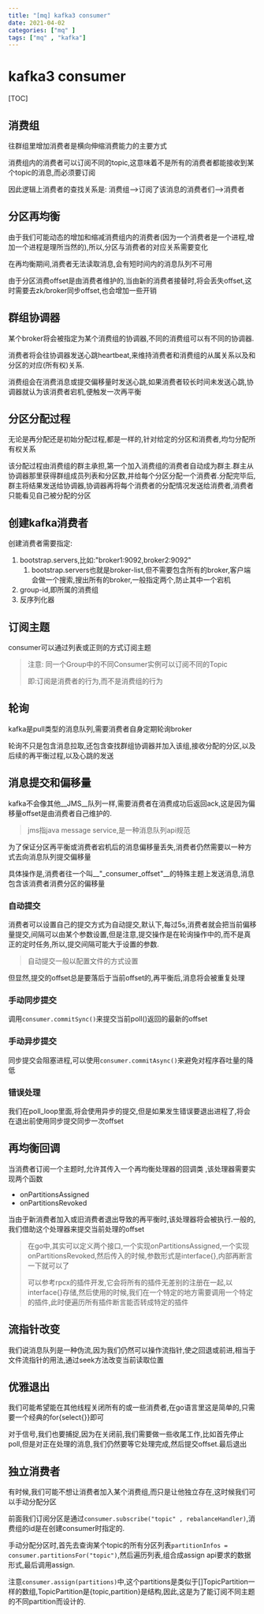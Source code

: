 ```yaml
---
title: "[mq] kafka3 consumer"
date: 2021-04-02
categories: ["mq" ]
tags: ["mq" , "kafka"]
---
```


# kafka3 consumer

[TOC]

## 消费组

往群组里增加消费者是横向伸缩消费能力的主要方式

消费组内的消费者可以订阅不同的topic,这意味着不是所有的消费者都能接收到某个topic的消息,而必须要订阅

因此逻辑上消费者的查找关系是: 消费组-->订阅了该消息的消费者们-->消费者

## 分区再均衡

由于我们可能动态的增加和缩减消费组内的消费者(因为一个消费者是一个进程,增加一个进程是理所当然的),所以,分区与消费者的对应关系需要变化

在再均衡期间,消费者无法读取消息,会有短时间内的消息队列不可用

由于分区消费offset是由消费者维护的,当由新的消费者接替时,将会丢失offset,这时需要去zk/broker同步offset,也会增加一些开销

## 群组协调器

某个broker将会被指定为某个消费组的协调器,不同的消费组可以有不同的协调器.

消费者将会往协调器发送心跳heartbeat,来维持消费者和消费组的从属关系以及和分区的对应(所有权)关系.

消费组会在消费消息或提交偏移量时发送心跳,如果消费者较长时间未发送心跳,协调器就认为该消费者宕机,便触发一次再平衡

## 分区分配过程

无论是再分配还是初始分配过程,都是一样的,针对给定的分区和消费者,均匀分配所有权关系

该分配过程由消费组的群主承担,第一个加入消费组的消费者自动成为群主.群主从协调器那里获得群组成员列表和分区数,并给每个分区分配一个消费者.分配完毕后,群主将结果发送给协调器,协调器再将每个消费者的分配情况发送给消费者,消费者只能看见自己被分配的分区

## 创建kafka消费者

创建消费者需要指定:

1. bootstrap.servers,比如:"broker1:9092,broker2:9092"
   1. bootstrap.servers也就是broker-list,但不需要包含所有的broker,客户端会做一个搜索,搜出所有的broker,一般指定两个,防止其中一个宕机
2. group-id,即所属的消费组
3. 反序列化器

## 订阅主题

consumer可以通过列表或正则的方式订阅主题

> 注意: 同一个Group中的不同Consumer实例可以订阅不同的Topic
>
> 即:订阅是消费者的行为,而不是消费组的行为

## 轮询

kafka是pull类型的消息队列,需要消费者自身定期轮询broker

轮询不只是包含消息拉取,还包含查找群组协调器并加入该组,接收分配的分区,以及后续的再平衡过程,以及心跳的发送

## 消息提交和偏移量

kafka不会像其他__JMS__队列一样,需要消费者在消费成功后返回ack,这是因为偏移量offset是由消费者自己维护的.

> jms指java message service,是一种消息队列api规范

为了保证分区再平衡或消费者宕机后的消息偏移量丢失,消费者仍然需要以一种方式去向消息队列提交偏移量

具体操作是,消费者往一个叫__"_consumer_offset"__的特殊主题上发送消息,消息包含该消费者消费分区的偏移量

### 自动提交

消费者可以设置自己的提交方式为自动提交,默认下,每过5s,消费者就会把当前偏移量提交,间隔可以由某个参数设置,但是注意,提交操作是在轮询操作中的,而不是真正的定时任务,所以,提交间隔可能大于设置的参数.

> 自动提交一般以配置文件的方式设置

但显然,提交的offset总是要落后于当前offset的,再平衡后,消息将会被重复处理

### 手动同步提交

调用`consumer.commitSync()`来提交当前poll()返回的最新的offset

### 手动异步提交

同步提交会阻塞进程,可以使用`consumer.commitAsync()`来避免对程序吞吐量的降低

### 错误处理

我们在poll_loop里面,将会使用异步的提交,但是如果发生错误要退出进程了,将会在退出前使用同步提交同步一次offset

## 再均衡回调

当消费者订阅一个主题时,允许其传入一个再均衡处理器的回调类 ,该处理器需要实现两个函数

- onPartitionsAssigned
- onPartitionsRevoked

当由于新消费者加入或旧消费者退出导致的再平衡时,该处理器将会被执行.一般的,我们借助这个处理器来提交当前处理的offset

> 在go中,其实可以定义两个接口,一个实现onPartitionsAssigned,一个实现onPartitionsRevoked,然后传入的时候,参数形式是interface{},内部再断言一下就可以了
>
> 可以参考rpcx的插件开发,它会将所有的插件无差别的注册在一起,以interface{}存储,然后使用的时候,我们在一个特定的地方需要调用一个特定的插件,此时便遍历所有插件断言能否转成特定的插件

## 流指针改变

我们说消息队列是一种伪流,因为我们仍然可以操作流指针,使之回退或前进,相当于文件流指针的用法,通过seek方法改变当前读取位置

## 优雅退出

我们可能希望能在其他线程关闭所有的或一些消费者,在go语言里这是简单的,只需要一个经典的for{select{}}即可

对于信号,我们也要捕捉,因为在关闭前,我们需要做一些收尾工作,比如首先停止poll,但是对正在处理的消息,我们仍然要等它处理完成,然后提交offset.最后退出

## 独立消费者

有时候,我们可能不想让消费者加入某个消费组,而只是让他独立存在,这时候我们可以手动分配分区

前面我们订阅分区是通过`consumer.subscribe("topic" , rebalanceHandler)`,消费组的id是在创建consumer时指定的.

手动分配分区时,首先去查询某个topic的所有分区列表`partitionInfos = consumer.partitionsFor("topic")`,然后遍历列表,组合成assign api要求的数据形式,最后调用assign.

注意`consumer.assign(partitions)`中,这个partitions是类似于[]TopicPartition一样的数组,TopicPartition是{topic,partition}是结构,因此,这是为了能订阅不同主题的不同partition而设计的.





